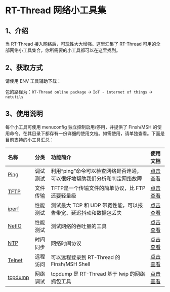 # RT-Thread 网络小工具集

## 1、介绍

当 RT-Thread 接入网络后，可玩性大大增强。这里汇集了 RT-Thread 可用的全部网络小工具集合，你所需要的小工具都可以在这里找到。

## 2、获取方式

请使用 ENV 工具辅助下载：

包的路径为：`RT-Thread online package` -> `IoT - internet of things` -> `netutils`

## 3、使用说明

每个小工具可使用 menuconfig 独立控制启用/停用，并提供了 Finsh/MSH 的使用命令。在其目录下都存有一份详细的使用文档。如需使用，请单独查看。下面是目前支持的小工具汇总：

|名称|分类|功能简介|使用文档|
|:--|:--:|:--|:--|
|[Ping](ping/README.md)|调试测试|利用“ping”命令可以检查网络是否连通，可以很好地帮助我们分析和判定网络故障|[点击查看](ping/README.md)|
|[TFTP](tftp/README.md)|文件传输|TFTP是一个传输文件的简单协议，比 FTP 还要轻量级|[点击查看](tftp/README.md)|
|[iperf](iperf/README.md)|性能测试|测试最大 TCP 和 UDP 带宽性能，可以报告带宽、延迟抖动和数据包丢失|[点击查看](iperf/README.md)|
|[NetIO](netio/README.md)|性能测试|测试网络的吞吐量的工具|[点击查看](netio/README.md)|
|[NTP](ntp/README.md)|时间同步|网络时间协议|[点击查看](ntp/README.md)|
|[Telnet](telnet/README.md)|远程访问|可以远程登录到 RT-Thread 的 Finsh/MSH Shell|[点击查看](telnet/README.md)|
|[tcpdump](tcpdump/README.md)|网络调试|tcpdump 是 RT-Thread 基于 lwip 的网络抓包工具|[点击查看](tcpdump/README.md)|

